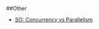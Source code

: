 ##Other
* [SO: Concurrency vs Parallelism](http://stackoverflow.com/questions/1050222/concurrency-vs-parallelism-what-is-the-difference)
